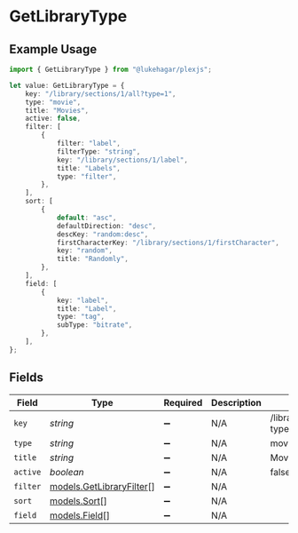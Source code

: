# GetLibraryType

## Example Usage

```typescript
import { GetLibraryType } from "@lukehagar/plexjs";

let value: GetLibraryType = {
    key: "/library/sections/1/all?type=1",
    type: "movie",
    title: "Movies",
    active: false,
    filter: [
        {
            filter: "label",
            filterType: "string",
            key: "/library/sections/1/label",
            title: "Labels",
            type: "filter",
        },
    ],
    sort: [
        {
            default: "asc",
            defaultDirection: "desc",
            descKey: "random:desc",
            firstCharacterKey: "/library/sections/1/firstCharacter",
            key: "random",
            title: "Randomly",
        },
    ],
    field: [
        {
            key: "label",
            title: "Label",
            type: "tag",
            subType: "bitrate",
        },
    ],
};
```

## Fields

| Field                                                      | Type                                                       | Required                                                   | Description                                                | Example                                                    |
| ---------------------------------------------------------- | ---------------------------------------------------------- | ---------------------------------------------------------- | ---------------------------------------------------------- | ---------------------------------------------------------- |
| `key`                                                      | *string*                                                   | :heavy_minus_sign:                                         | N/A                                                        | /library/sections/1/all?type=1                             |
| `type`                                                     | *string*                                                   | :heavy_minus_sign:                                         | N/A                                                        | movie                                                      |
| `title`                                                    | *string*                                                   | :heavy_minus_sign:                                         | N/A                                                        | Movies                                                     |
| `active`                                                   | *boolean*                                                  | :heavy_minus_sign:                                         | N/A                                                        | false                                                      |
| `filter`                                                   | [models.GetLibraryFilter](../models/getlibraryfilter.md)[] | :heavy_minus_sign:                                         | N/A                                                        |                                                            |
| `sort`                                                     | [models.Sort](../models/sort.md)[]                         | :heavy_minus_sign:                                         | N/A                                                        |                                                            |
| `field`                                                    | [models.Field](../models/field.md)[]                       | :heavy_minus_sign:                                         | N/A                                                        |                                                            |